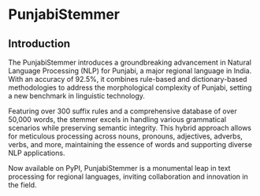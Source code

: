 # PunjabiStemmer
## Introduction
The PunjabiStemmer introduces a groundbreaking advancement in Natural Language Processing (NLP) for Punjabi, a major regional language in India. With an accuracy of 92.5%, it combines rule-based and dictionary-based methodologies to address the morphological complexity of Punjabi, setting a new benchmark in linguistic technology.

Featuring over 300 suffix rules and a comprehensive database of over 50,000 words, the stemmer excels in handling various grammatical scenarios while preserving semantic integrity. This hybrid approach allows for meticulous processing across nouns, pronouns, adjectives, adverbs, verbs, and more, maintaining the essence of words and supporting diverse NLP applications.

Now available on PyPI, PunjabiStemmer is a monumental leap in text processing for regional languages, inviting collaboration and innovation in the field.

